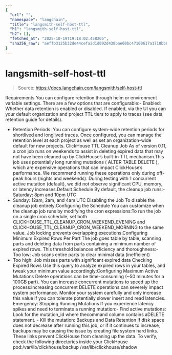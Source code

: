 ```yaml
---
{
  "url": "",
  "namespace": "langchain",
  "title": "langsmith-self-host-ttl",
  "h1": "langsmith-self-host-ttl",
  "h2": [],
  "fetched_at": "2025-10-19T19:18:02.458205",
  "sha256_raw": "aeffb3125b32de44cefa2d1d092d438bae60bc47100617a1710bb6befd5d0215"
}
---
```


# langsmith-self-host-ttl

> Source: https://docs.langchain.com/langsmith/self-host-ttl

Requirements
You can configure retention through helm or environment variable settings. There are a few options that are configurable:- Enabled: Whether data retention is enabled or disabled. If enabled, via the UI you can your default organization and project TTL tiers to apply to traces (see data retention guide for details).
- Retention Periods: You can configure system-wide retention periods for shortlived and longlived traces. Once configured, you can manage the retention level at each project as well as set an organization-wide default for new projects.
ClickHouse TTL Cleanup Job
As of version 0.11, a cron job runs on weekends to assist in deleting expired data that may not have been cleaned up by ClickHouse’s built-in TTL mechanism.This job uses potentially long running mutations (
ALTER TABLE DELETE
), which are expensive operations that can impact ClickHouse’s performance. We recommend running these operations only during off-peak hours (nights and weekends). During testing with 1 concurrent active mutation (default), we did not observe significant CPU, memory, or latency increases.Default Schedule
By default, the cleanup job runs:- Saturday: 8pm and 10pm UTC
- Sunday: 12am, 2am, and 4am UTC
Disabling the Job
To disable the cleanup job entirely:Configuring the Schedule
You can customize when the cleanup job runs by modifying the cron expressions:To run the job on a single cron schedule, set both
CLICKHOUSE_TTL_CLEANUP_CRON_WEEKEND_EVENING
and CLICKHOUSE_TTL_CLEANUP_CRON_WEEKEND_MORNING
to the same value. Job locking prevents overlapping executions.Configuring Minimum Expired Rows Per Part
The job goes table by table, scanning parts and deleting data from parts containing a minimum number of expired rows. This threshold balances efficiency and thoroughness:- Too low: Job scans entire parts to clear minimal data (inefficient)
- Too high: Job misses parts with significant expired data
Checking Expired Rows
Use this query to analyze expired rows in your tables, and tweak your minimum value accordingly:Configuring Maximum Active Mutations
Delete operations can be time-consuming (~50 minutes for a 100GB part). You can increase concurrent mutations to speed up the process:Increasing concurrent DELETE operations can severely impact system performance. Monitor your system carefully and only increase this value if you can tolerate potentially slower insert and read latencies.
Emergency: Stopping Running Mutations
If you experience latency spikes and need to terminate a running mutation:-
Find active mutations:
Look for the
mutation_id
where thecommand
column contains aDELETE
statement. -
Kill the mutation:
Backups and Data Retention
If disk space does not decrease after running this job, or if it continues to increase, backups may be causing the issue by creating file system hard links. These links prevent ClickHouse from cleaning up the data. To verify, check the following directories inside your ClickHouse pod:/var/lib/clickhouse/backup
/var/lib/clickhouse/shadow